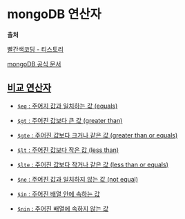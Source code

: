 # mongoDB 연산자

**출처**

<a href="https://sjh836.tistory.com/100" target="_blank">빨간색코딩 - 티스토리</a>

<a href="https://docs.mongodb.com/v3.4/reference/operator/query/" target ="_blank">mongoDB 공식 문서

## 비교 연산자

- `$eq` : 주어지 값과 일치하는 값 (equals)

- `$gt` : 주어진 값보다 큰 값 (greater than)
- `$gte` : 주어진 값보다 크거나 같은 값 (greater than or equals)
- `$lt` : 주어진 값보다 작은 값 (less than)
- `$lte` : 주어진 값보다 작거나 같은 값 (less than or equals)
- `$ne` : 주어진 값과 일치하지 않는 값 (not equal)
- `$in` : 주어진 배열 안에 속하는 값
- `$nin` : 주어진 배열에 속하지 않는 값